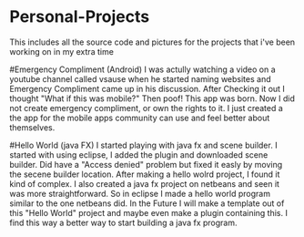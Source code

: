 # Personal-Projects
This includes all the source code and pictures for the projects that i've been working on in my extra time

#Emergency Compliment (Android)
I was actully watching a video on a youtube channel called vsause when he started naming websites and Emergency Compliment came up in his discussion. After Checking it out I thought "What if this was mobile?" Then poof! This app was born. Now I did not create emergency compliment, or own the rights to it. I just created a the app for the mobile apps community can use and feel better about themselves.

#Hello World (java FX)
I started playing with java fx and scene builder. I started with using eclipse, I added the plugin and downloaded scene builder. Did have a "Access denied" problem but fixed it easly by moving the secene builder location. After making a hello wolrd project, I found it kind of complex. I also created a java fx project on netbeans and seen it was more straightforward. So in eclipse I made a hello world program similar to the one netbeans did. In the Future I will make a template out of this "Hello World" project and maybe even make a plugin containing this. I find this way a better way to start building a java fx program. 
